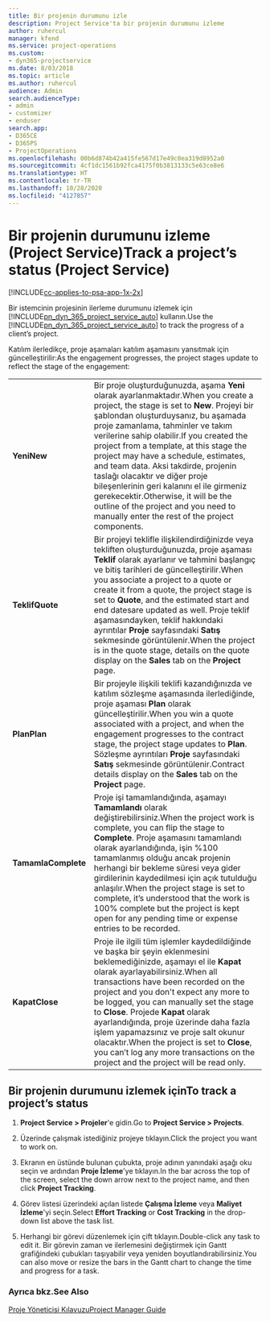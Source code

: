 ```yaml
---
title: Bir projenin durumunu izle
description: Project Service'ta bir projenin durumunu izleme
author: ruhercul
manager: kfend
ms.service: project-operations
ms.custom:
- dyn365-projectservice
ms.date: 8/03/2018
ms.topic: article
ms.author: ruhercul
audience: Admin
search.audienceType:
- admin
- customizer
- enduser
search.app:
- D365CE
- D365PS
- ProjectOperations
ms.openlocfilehash: 00b6d874b42a415fe567d17e49c0ea319d8952a0
ms.sourcegitcommit: 4cf1dc1561b92fca4175f0b3813133c5e63ce8e6
ms.translationtype: HT
ms.contentlocale: tr-TR
ms.lasthandoff: 10/28/2020
ms.locfileid: "4127857"
---
```

# <a name="track-a-projects-status-project-service"></a><span data-ttu-id="4e3bc-103">Bir projenin durumunu izleme (Project Service)</span><span class="sxs-lookup"><span data-stu-id="4e3bc-103">Track a project’s status (Project Service)</span></span>

[!INCLUDE[cc-applies-to-psa-app-1x-2x](../includes/cc-applies-to-psa-app-1x-2x.md)]

<span data-ttu-id="4e3bc-104">Bir istemcinin projesinin ilerleme durumunu izlemek için [!INCLUDE[pn_dyn_365_project_service_auto](../includes/pn-dyn-365-project-service-auto.md)] kullanın.</span><span class="sxs-lookup"><span data-stu-id="4e3bc-104">Use the [!INCLUDE[pn_dyn_365_project_service_auto](../includes/pn-dyn-365-project-service-auto.md)] to track the progress of a client’s project.</span></span>  

<span data-ttu-id="4e3bc-105">Katılım ilerledikçe, proje aşamaları katılım aşamasını yansıtmak için güncelleştirilir:</span><span class="sxs-lookup"><span data-stu-id="4e3bc-105">As the engagement progresses, the project stages update to reflect the stage of the engagement:</span></span>  


|              |                                                                                                                                                                                                                                                                                                  |
|--------------|--------------------------------------------------------------------------------------------------------------------------------------------------------------------------------------------------------------------------------------------------------------------------------------------------|
|   <span data-ttu-id="4e3bc-106">**Yeni**</span><span class="sxs-lookup"><span data-stu-id="4e3bc-106">**New**</span></span>    | <span data-ttu-id="4e3bc-107">Bir proje oluşturduğunuzda, aşama **Yeni** olarak ayarlanmaktadır.</span><span class="sxs-lookup"><span data-stu-id="4e3bc-107">When you create a project, the stage is set to **New**.</span></span> <span data-ttu-id="4e3bc-108">Projeyi bir şablondan oluşturduysanız, bu aşamada proje zamanlama, tahminler ve takım verilerine sahip olabilir.</span><span class="sxs-lookup"><span data-stu-id="4e3bc-108">If you created the project from a template, at this stage the project may have a schedule, estimates, and team data.</span></span> <span data-ttu-id="4e3bc-109">Aksi takdirde, projenin taslağı olacaktır ve diğer proje bileşenlerinin geri kalanını el ile girmeniz gerekecektir.</span><span class="sxs-lookup"><span data-stu-id="4e3bc-109">Otherwise, it will be the outline of the project and you need to manually enter the rest of the project components.</span></span> |
|  <span data-ttu-id="4e3bc-110">**Teklif**</span><span class="sxs-lookup"><span data-stu-id="4e3bc-110">**Quote**</span></span>   |      <span data-ttu-id="4e3bc-111">Bir projeyi teklifle ilişkilendirdiğinizde veya tekliften oluşturduğunuzda, proje aşaması **Teklif** olarak ayarlanır ve tahmini başlangıç ve bitiş tarihleri de güncelleştirilir.</span><span class="sxs-lookup"><span data-stu-id="4e3bc-111">When you associate a project to a quote or create it from a quote, the project stage is set to **Quote**, and the estimated start and end datesare updated as well.</span></span> <span data-ttu-id="4e3bc-112">Proje teklif aşamasındayken, teklif hakkındaki ayrıntılar **Proje** sayfasındaki **Satış** sekmesinde görüntülenir.</span><span class="sxs-lookup"><span data-stu-id="4e3bc-112">When the project is in the quote stage, details on the quote display on the **Sales** tab on the **Project** page.</span></span>      |
|   <span data-ttu-id="4e3bc-113">**Plan**</span><span class="sxs-lookup"><span data-stu-id="4e3bc-113">**Plan**</span></span>   |                                     <span data-ttu-id="4e3bc-114">Bir projeyle ilişkili teklifi kazandığınızda ve katılım sözleşme aşamasında ilerlediğinde, proje aşaması **Plan** olarak güncelleştirilir.</span><span class="sxs-lookup"><span data-stu-id="4e3bc-114">When you win a quote associated with a project, and when the engagement progresses to the contract stage, the project stage updates to **Plan**.</span></span> <span data-ttu-id="4e3bc-115">Sözleşme ayrıntıları **Proje** sayfasındaki **Satış** sekmesinde görüntülenir.</span><span class="sxs-lookup"><span data-stu-id="4e3bc-115">Contract details display on the **Sales** tab on the **Project** page.</span></span>                                      |
| <span data-ttu-id="4e3bc-116">**Tamamla**</span><span class="sxs-lookup"><span data-stu-id="4e3bc-116">**Complete**</span></span> |                    <span data-ttu-id="4e3bc-117">Proje işi tamamlandığında, aşamayı **Tamamlandı** olarak değiştirebilirsiniz.</span><span class="sxs-lookup"><span data-stu-id="4e3bc-117">When the project work is complete, you can flip the stage to **Complete**.</span></span> <span data-ttu-id="4e3bc-118">Proje aşamasını tamamlandı olarak ayarlandığında, işin %100 tamamlanmış olduğu ancak projenin herhangi bir bekleme süresi veya gider girdilerinin kaydedilmesi için açık tutulduğu anlaşılır.</span><span class="sxs-lookup"><span data-stu-id="4e3bc-118">When the project stage is set to complete, it’s understood that the work is 100% complete but the project is kept open for any pending time or expense entries to be recorded.</span></span>                     |
|  <span data-ttu-id="4e3bc-119">**Kapat**</span><span class="sxs-lookup"><span data-stu-id="4e3bc-119">**Close**</span></span>   |           <span data-ttu-id="4e3bc-120">Proje ile ilgili tüm işlemler kaydedildiğinde ve başka bir şeyin eklenmesini beklemediğinizde, aşamayı el ile **Kapat** olarak ayarlayabilirsiniz.</span><span class="sxs-lookup"><span data-stu-id="4e3bc-120">When all transactions have been recorded on the project and you don't expect any more to be logged, you can manually set the stage to **Close**.</span></span> <span data-ttu-id="4e3bc-121">Projede **Kapat** olarak ayarlandığında, proje üzerinde daha fazla işlem yapamazsınız ve proje salt okunur olacaktır.</span><span class="sxs-lookup"><span data-stu-id="4e3bc-121">When the project is set to **Close**, you can’t log any more transactions on the project and the project will be read only.</span></span>           |

## <a name="to-track-a-projects-status"></a><span data-ttu-id="4e3bc-122">Bir projenin durumunu izlemek için</span><span class="sxs-lookup"><span data-stu-id="4e3bc-122">To track a project’s status</span></span>  

1.  <span data-ttu-id="4e3bc-123">**Project Service > Projeler**'e gidin.</span><span class="sxs-lookup"><span data-stu-id="4e3bc-123">Go to **Project Service > Projects**.</span></span>  

2.  <span data-ttu-id="4e3bc-124">Üzerinde çalışmak istediğiniz projeye tıklayın.</span><span class="sxs-lookup"><span data-stu-id="4e3bc-124">Click the project you want to work on.</span></span>  

3.  <span data-ttu-id="4e3bc-125">Ekranın en üstünde bulunan çubukta, proje adının yanındaki aşağı oku seçin ve ardından **Proje İzleme**'ye tıklayın.</span><span class="sxs-lookup"><span data-stu-id="4e3bc-125">In the bar across the top of the screen, select the down arrow next to the project name, and then click **Project Tracking**.</span></span>  

4.  <span data-ttu-id="4e3bc-126">Görev listesi üzerindeki açılan listede **Çalışma İzleme** veya **Maliyet İzleme**'yi seçin.</span><span class="sxs-lookup"><span data-stu-id="4e3bc-126">Select **Effort Tracking** or **Cost Tracking** in the drop-down list above the task list.</span></span>  

5.  <span data-ttu-id="4e3bc-127">Herhangi bir görevi düzenlemek için çift tıklayın.</span><span class="sxs-lookup"><span data-stu-id="4e3bc-127">Double-click any task to edit it.</span></span> <span data-ttu-id="4e3bc-128">Bir görevin zaman ve ilerlemesini değiştirmek için Gantt grafiğindeki çubukları taşıyabilir veya yeniden boyutlandırabilirsiniz.</span><span class="sxs-lookup"><span data-stu-id="4e3bc-128">You can also move or resize the bars in the Gantt chart to change the time and progress for a task.</span></span>  

### <a name="see-also"></a><span data-ttu-id="4e3bc-129">Ayrıca bkz.</span><span class="sxs-lookup"><span data-stu-id="4e3bc-129">See Also</span></span>  
 [<span data-ttu-id="4e3bc-130">Proje Yöneticisi Kılavuzu</span><span class="sxs-lookup"><span data-stu-id="4e3bc-130">Project Manager Guide</span></span>](../psa/project-manager-guide.md)
